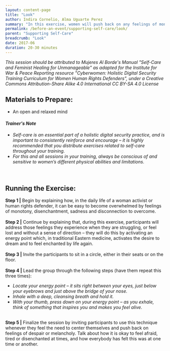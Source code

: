```yaml
---
layout: content-page
title: "Look"
author: Indira Cornelio, Alma Uguarte Perez
summary: "In this exercise, women will push back on any feelings of monotony, disenchantment, sadness and disconnection by activating their desire to dream and rejoice with life."
permalink: /before-an-event/supporting-self-care/look/
parent: "Supporting Self-Care"
breadcrumb: "Look"
date: 2017-06
duration: 20-30 minutes
---
```

*This session should be attributed to Mujeres Al Borde's Manual "Self-Care and Feminist Healing for Unmanageable" as adapted for the Institute for War & Peace Reporting resource "Cyberwomen: Holistic Digital Security Training Curriculum for Women Human Rights Defenders", under a Creative Commons Attribution-Share Alike 4.0 International CC BY-SA 4.0 License*

## Materials to Prepare: 
- An open and relaxed mind

#### *Trainer's Note*
- *Self-care is an essential part of a holistic digital security practice, and is important to consistently reinforce and encourage – it is highly recommended that you distribute exercises related to self-care throughout your training.*
- *For this and all sessions in your training, always be conscious of and sensitive to women’s different physical abilities and limitations.*
<br><br>
 
## Running the Exercise:
**Step 1 |** Begin by explaining how, in the daily life of a woman activist or human rights defender, it can be easy to become overwhelmed by feelings of monotony, disenchantment, sadness and disconnection to overcome.
<br><br>
**Step 2 |** Continue by explaining that, during this exercise, participants will address those feelings they experience when they are struggling, or feel lost and without a sense of direction – they will do this by activating an energy point which, in traditional Eastern medicine, activates the desire to dream and to feel enchanted by life again.
<br><br>
**Step 3 |** Invite the participants to sit in a circle, either in their seats or on the floor.
<br><br>
**Step 4 |** Lead the group through the following steps (have them repeat this three times):
- *Locate your energy point – it sits right between your eyes, just below your eyebrows and just above the bridge of your nose.*
- *Inhale with a deep, cleansing breath and hold it.*
- *With your thumb, press down on your energy point – as you exhale, think of something that inspires you and makes you feel alive.*
<br><br>

**Step 5 |** Finalize the session by inviting participants to use this technique whenever they feel the need to center themselves and push back on feelings of despair or melancholy. Talk about how it is okay to feel afraid, tired or disenchanted at times, and how everybody has felt this was at one time or another.

